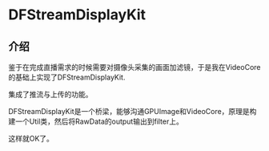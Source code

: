 # DFStreamDisplayKit

## 介绍

鉴于在完成直播需求的时候需要对摄像头采集的画面加滤镜，于是我在VideoCore的基础上实现了DFStreamDisplayKit.

集成了推流与上传的功能。

DFStreamDisplayKit是一个桥梁，能够沟通GPUImage和VideoCore，原理是构建一个Util类，然后将RawData的output输出到filter上。

这样就OK了。



